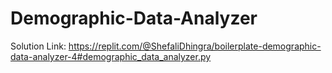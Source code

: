 # Demographic-Data-Analyzer

Solution Link:
https://replit.com/@ShefaliDhingra/boilerplate-demographic-data-analyzer-4#demographic_data_analyzer.py
